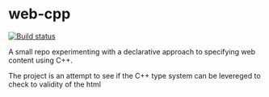 # web-cpp

[![Build status](https://ci.appveyor.com/api/projects/status/xytpoh2k1bnjkike?svg=true)](https://ci.appveyor.com/project/gdunton/web-cpp)


A small repo experimenting with a declarative approach to specifying web content using C++. 

The project is an attempt to see if the C++ type system can be levereged to check to validity of the html
